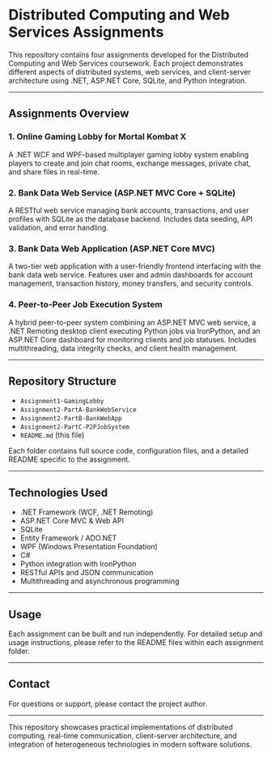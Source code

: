 # Distributed Computing and Web Services Assignments

This repository contains four assignments developed for the Distributed Computing and Web Services coursework. Each project demonstrates different aspects of distributed systems, web services, and client-server architecture using .NET, ASP.NET Core, SQLite, and Python integration.

---

## Assignments Overview

### 1. Online Gaming Lobby for Mortal Kombat X  
A .NET WCF and WPF-based multiplayer gaming lobby system enabling players to create and join chat rooms, exchange messages, private chat, and share files in real-time.

### 2. Bank Data Web Service (ASP.NET MVC Core + SQLite)  
A RESTful web service managing bank accounts, transactions, and user profiles with SQLite as the database backend. Includes data seeding, API validation, and error handling.

### 3. Bank Data Web Application (ASP.NET Core MVC)  
A two-tier web application with a user-friendly frontend interfacing with the bank data web service. Features user and admin dashboards for account management, transaction history, money transfers, and security controls.

### 4. Peer-to-Peer Job Execution System  
A hybrid peer-to-peer system combining an ASP.NET MVC web service, a .NET Remoting desktop client executing Python jobs via IronPython, and an ASP.NET Core dashboard for monitoring clients and job statuses. Includes multithreading, data integrity checks, and client health management.

---

## Repository Structure

- `Assignment1-GamingLobby`  
- `Assignment2-PartA-BankWebService`  
- `Assignment2-PartB-BankWebApp`  
- `Assignment2-PartC-P2PJobSystem`  
- `README.md` (this file)

Each folder contains full source code, configuration files, and a detailed README specific to the assignment.

---

## Technologies Used

- .NET Framework (WCF, .NET Remoting)  
- ASP.NET Core MVC & Web API  
- SQLite  
- Entity Framework / ADO.NET  
- WPF (Windows Presentation Foundation)  
- C#  
- Python integration with IronPython  
- RESTful APIs and JSON communication  
- Multithreading and asynchronous programming  

---

## Usage

Each assignment can be built and run independently. For detailed setup and usage instructions, please refer to the README files within each assignment folder.

---

## Contact

For questions or support, please contact the project author.

---

This repository showcases practical implementations of distributed computing, real-time communication, client-server architecture, and integration of heterogeneous technologies in modern software solutions.
